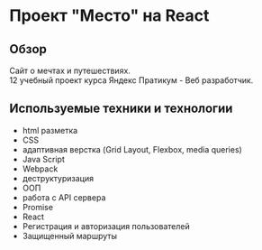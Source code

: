 # Проект "Место" на React

## Обзор
Сайт о мечтах и путешествиях.  
12 учебный проект курса Яндекс Пратикум - Веб разработчик.

## Используемые техники и технологии
- html разметка
- CSS
- адаптивная верстка (Grid Layout, Flexbox, media queries)
- Java Script
- Webpack
- деструктуризация
- ООП
- работа с API сервера
- Promise
- React
- Регистрация и авторизация пользователей
- Защищенный маршруты